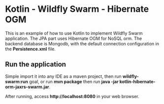 # Kotlin - Wildfly Swarm - Hibernate OGM

This is an example of how to use Kotlin to implement Wildfly Swarm application. The JPA part uses Hibernate OGM for
NoSQL orm. The backend database is Mongodb, with the default connection configuration in the **Persistence.xml** file.


## Run the application
Simple import it into any IDE as a maven project, then run **wildfly-swarm:run** goal, or run **mvn package** then run
**java -jar kotlin-hibernate-orm-jaxrs-swarm.jar**. 

After running, access **http://localhost:8080** in your web browser.